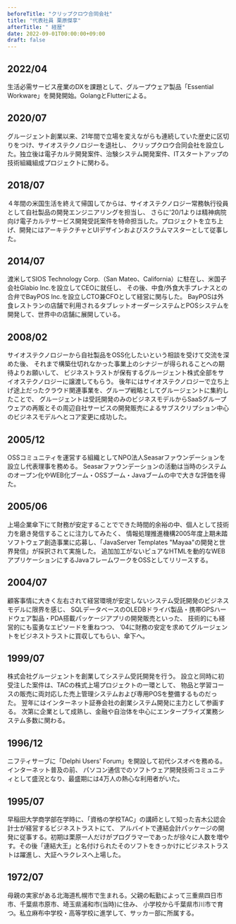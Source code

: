 ```yaml
---
beforeTitle: "クリップクロウ合同会社"
title: "代表社員 栗原傑享"
afterTitle: " 経歴"
date: 2022-09-01T00:00:00+09:00
draft: false
---
```


<div class="innerblock background">

## 2022/04

生活必需サービス産業のDXを課題として、グループウェア製品「Essential
Workware」を開発開始。GolangとFlutterによる。

## 2020/07

グルージェント創業以来、21年間で立場を変えながらも連続していた歴史に区切りをつけ、サイオステクノロジーを退社し、
クリップクロウ合同会社を設立した。独立後は電子カルテ開発案件、治験システム開発案件、ITスタートアップの技術組織組成プロジェクトに関わる。

## 2018/07

４年間の米国生活を終えて帰国してからは、サイオステクノロジー常務執行役員として自社製品の開発エンジニアリングを担当し、
さらに'20/1よりは精神病院向け電子カルテサービス開発受託案件を特命担当した。プロジェクトを立ち上げ、開発にはアーキテクチャとUIデザインおよびスクラムマスターとして従事した。

## 2014/07

渡米してSIOS Technology Corp.（San Mateo、California）に駐在し、米国子会社Glabio
Inc.を設立してCEOに就任し、 その後、中食/外食大手プレナスとの合弁でBayPOS
Inc.を設立しCTO兼CFOとして経営に関与した。
BayPOSは外食レストランの店舗で利用されるタブレットオーダーシステムとPOSシステムを開発して、世界中の店舗に展開している。

## 2008/02

サイオステクノロジーから自社製品をOSS化したいという相談を受けて交流を深めた後、
それまで構築仕切れなかった事業上のシナジーが得られることへの期待よりお願いして、
ビジネストラストが保有するグルージェント株式全部をサイオステクノロジーに譲渡してもらう。
後年にはサイオステクノロジーで立ち上げ途上だったクラウド関連事業を、グループ戦略としてグルージェントに集約したことで、
グルージェントは受託開発のみのビジネスモデルからSaaSグループウェアの再販とその周辺自社サービスの開発販売によるサブスクリプション中心のビジネスモデルへとコア変更に成功した。

## 2005/12

OSSコミュニティを運営する組織としてNPO法人Seasarファウンデーションを設立し代表理事を務める。
Seasarファウンデーションの活動は当時のシステムのオープン化やWEB化ブーム・OSSブーム・Javaブームの中で大きな評価を得た。

## 2005/06

上場企業傘下にて財務が安定することでできた時間的余裕の中、個人として技術力を磨き発信することに注力してみたく、
情報処理推進機構2005年度上期未踏ソフトウェア創造事業に応募し、「JavaServer
Templates "Mayaa"の開発と世界発信」が採択されて実施した。
追加加工がないピュアなHTMLを動的なWEBアプリケーションにするJavaフレームワークをOSSとしてリリースする。

## 2004/07

顧客事情に大きく左右されて経営環境が安定しないシステム受託開発のビジネスモデルに限界を感じ、
SQLデータベースのOLEDBドライバ製品・携帯GPSハードウェア製品・PDA搭載パッケージアプリの開発販売といった、
技術的にも経営的にも蛮勇なエピソードを重ねつつ、
’04に財務の安定を求めてグルージェントをビジネストラストに買収してもらい、傘下へ。

## 1999/07

株式会社グルージェントを創業してシステム受託開発を行う。
設立と同時に初受注した案件は、TACの株式上場プロジェクトの一環として、
物品と学習コースの販売に両対応した売上管理システムおよび専用POSを整備するものだった。
翌年にはインターネット証券会社の創業システム開発に主力として参画する。
次第に企業として成熟し、金融や自治体を中心にエンタープライズ業務システム多数に関わる。

## 1996/12

ニフティサーブに「Delphi Users'
Forum」を開設して初代シスオペを務める。インターネット普及の前、
パソコン通信でのソフトウェア開発技術コミュニティとして盛況となり、最盛期には4万人の熱心な利用者がいた。

## 1995/07

早稲田大学商学部在学時に、「資格の学校TAC」の講師として知った吉木公認会計士が経営するビジネストラストにて、
アルバイトで連結会計パッケージの開発に従事する。初期は栗原一人だけがプログラマーであったが徐々に人数を増やす。その後「連結大王」と名付けられたそのソフトをきっかけにビジネストラストは躍進し、大証ヘラクレスへ上場した。

## 1972/07

母親の実家がある北海道札幌市で生まれる。父親の転勤によって三重県四日市市、千葉県市原市、埼玉県浦和市(当時)に住み、
小学校から千葉県市川市で育つ。私立麻布中学校・高等学校に進学して、サッカー部に所属する。

</div>
